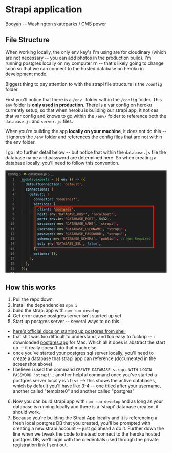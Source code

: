 # Strapi application

Booyah -- Washington skateparks / CMS power


## File Structure

When working locally, the only env key's I'm using are for cloudinary (which are not necessary -- you can add photos in the production build). I'm running postgres locally on my computer rn -- that's likely going to change soon so that we can connect to the hosted database on heroku in development mode. 

Biggest thing to pay attention to with the strapi file structure is the `/config` folder. 

First you'll notice that there is a `/env ` folder within the `/config` folder.  This `env` folder is **only used in production**. There is a var config on heroku currently setup, so that when heroku is building our strapi app, it notices that var config and knows to go within the `/env/` folder to reference both the `database.js` and `server.js` files. 

When you're building the app **locally on your machine**, it does not do this -- it ignores the `/env` folder and references the config files that are not within the env folder. 

I go into further detail below -- but notice that within the `database.js` file the database name and password are determined here. So when creating a database locally, you'll need to follow this convention.

![postgres setup locally](/readMeImages/local-setup.png)


## How this works

1. Pull the repo down. 
2. Install the dependencies `npm i`
3. build the strapi app with `npm run develop`
4. Get error cause postgres server isn't started up yet
5. Start up postgres server -- several ways to do this.
- [here's official docs on starting up postgres from shell](https://www.postgresql.org/docs/9.1/server-start.html)
- that shit was too difficult to understand, and too easy to fuckup -- i downloaded [postgres.app](https://postgresapp.com/) for Mac. Which all it does is abstract the start up -- it really doesn't do that much else.  
- once you've started your postgres sql server locally, you'll need to create a database that strapi app can reference (documented in the screenshot above).
- I believe i used the command `CREATE DATABASE strapi WITH LOGIN PASSWORD 'strapi';` another helpful command once you've started a postgres server locally is `\list` --> this shows the active databases, which by default you'll have like 3-4 -- one titled after your username, another called "template0" and another called "postgres"
6. Now you can build strapi app with `npm run develop` and as long as your database is running locally and there is a 'strapi' database created, it should work.
7. Because you're building the Strapi App locally and it is referencing a fresh local postgres DB that you created, you'll be prompted with creating a new strapi account -- just go ahead a do it. Further down the line when we tweak the code to instead connect to the heroku hosted postgres DB, we'll login with the credentials used through the private registration link I sent out.  

